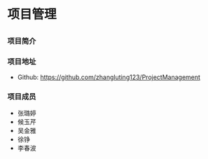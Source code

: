 # 项目管理
## 
### 项目简介

### 项目地址
* Github: https://github.com/zhangluting123/ProjectManagement
### 项目成员
* 张璐婷
* 候玉芹
* 吴金雅
* 徐铮
* 李春波
